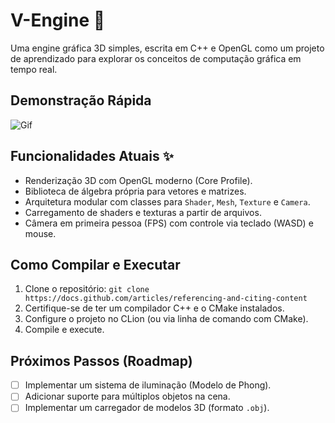 # V-Engine 🚀

Uma engine gráfica 3D simples, escrita em C++ e OpenGL como um projeto de aprendizado para explorar os conceitos de computação gráfica em tempo real.

## Demonstração Rápida

![Gif](https://cdn.discordapp.com/attachments/1255911384093298814/1395261792384716830/V-Engine.gif?ex=6879ce4e&is=68787cce&hm=25cea00c39e78e14ebc01f0f51e7d095fcadd6bd65fcb40e51d6826b7f786eb4&)

## Funcionalidades Atuais ✨
* Renderização 3D com OpenGL moderno (Core Profile).
* Biblioteca de álgebra própria para vetores e matrizes.
* Arquitetura modular com classes para `Shader`, `Mesh`, `Texture` e `Camera`.
* Carregamento de shaders e texturas a partir de arquivos.
* Câmera em primeira pessoa (FPS) com controle via teclado (WASD) e mouse.

## Como Compilar e Executar
1.  Clone o repositório: `git clone https://docs.github.com/articles/referencing-and-citing-content`
2.  Certifique-se de ter um compilador C++ e o CMake instalados.
3.  Configure o projeto no CLion (ou via linha de comando com CMake).
4.  Compile e execute.

## Próximos Passos (Roadmap)
* [ ] Implementar um sistema de iluminação (Modelo de Phong).
* [ ] Adicionar suporte para múltiplos objetos na cena.
* [ ] Implementar um carregador de modelos 3D (formato `.obj`).
